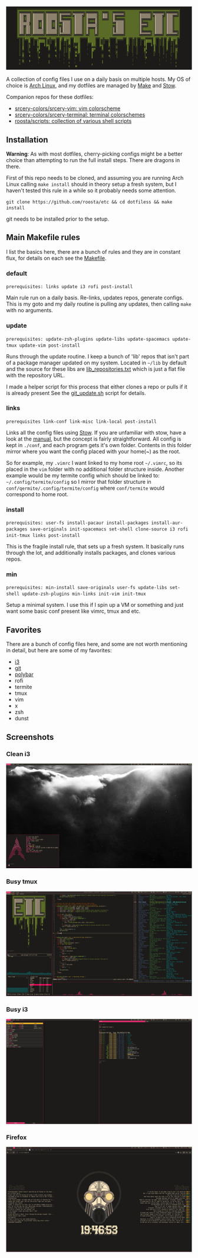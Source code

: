 ![title](https://raw.githubusercontent.com/roosta/assets/master/etc/title.png)

A collection of config files I use on a daily basis on multiple hosts. My OS of
choice is [Arch Linux](https://www.archlinux.org/), and my dotfiles are managed
by [Make](https://www.gnu.org/software/make/) and
[Stow](https://www.gnu.org/software/stow/).

Companion repos for these dotfiles:

- [srcery-colors/srcery-vim: vim colorscheme](https://github.com/srcery-colors/srcery-vim)
- [srcery-colors/srcery-terminal: terminal colorschemes](https://github.com/srcery-colors/srcery-terminal)
- [roosta/scripts: collection of various shell scripts](https://github.com/roosta/scripts)

## Installation

**Warning**: As with most dotfiles, cherry-picking configs might be a better
choice than attempting to run the full install steps. There are dragons in
there.

First of this repo needs to be cloned, and assuming you are running Arch Linux
calling `make install` should in theory setup a fresh system, but I haven't
tested this rule in a while so it probably needs some attention.
```shell
git clone https://github.com/roosta/etc && cd dotfiless && make install
```

git needs to be installed prior to the setup.

## Main Makefile rules

I list the basics here, there are a bunch of rules and they are in constant
flux, for details on each see the [Makefile](Makefile).

### default

`prerequisites: links update i3 rofi post-install`

Main rule run on a daily basis. Re-links, updates repos, generate configs. This
is my goto and my daily routine is pulling any updates, then calling `make`
with no arguments.

### update

`prerequisites: update-zsh-plugins update-libs update-spacemacs update-tmux update-vim post-install`

Runs through the update routine. I keep a bunch of 'lib' repos that isn't part
of a package manager updated on my system. Located in `~/lib` by default and
the source for these libs are [lib_repositories.txt](lib_repositories.txt)
which is just a flat file with the repository URL.

I made a helper script for this process that either clones a repo or pulls if
it is already present See the [git_update.sh](scripts/git_update.sh)
script for details.

### links

`prerequisites link-conf link-misc link-local post-install`

Links all the config files using [Stow](https://www.gnu.org/software/stow/). If
you are unfamiliar with stow, have a look at the
[manual](https://www.gnu.org/software/stow/manual/), but the concept is fairly
straightforward. All config is kept in `./conf`, and each program gets it's own
folder. Contents in this folder mirror where you want the config placed with
your home(~) as the root.

So for example, my `.vimrc` I want linked to my home root `~/.vimrc`, so its
placed in the `vim` folder with no additional folder structure inside. Another
example would be my termite config which should be linked to:
`~/.config/termite/config` so I mirror that folder structure in
`conf/qermite/.config/termite/config` where `conf/termite` would correspond to
home root.

### install

`prerequisites: user-fs install-pacaur install-packages install-aur-packages save-originals init-spacemacs set-shell clone-source i3 rofi init-tmux links post-install`

This is the fragile install rule, that sets up a fresh system. It basically
runs through the lot, and additionally installs packages, and clones various
repos.

### min

`prerequisites: min-install save-originals user-fs update-libs set-shell update-zsh-plugins min-links init-vim init-tmux`

Setup a minimal system. I use this if I spin up a VM or something and just want
some basic conf present like vimrc, tmux and etc.

## Favorites

There are a bunch of config files here, and some are not worth mentioning in
detail, but here are some of my favorites:

- [i3](https://github.com/roosta/etc/tree/master/conf/i3)
- [git](https://github.com/roosta/etc/tree/master/conf/git)
- [polybar](https://github.com/roosta/etc/tree/master/conf/polybar)
- rofi
- termite
- tmux
- vim
- x
- zsh
- dunst


## Screenshots

###  Clean i3

![clean](https://raw.githubusercontent.com/roosta/assets/master/etc/clean.jpg)

### Busy tmux

![busy](https://raw.githubusercontent.com/roosta/assets/master/etc/busy.png)

### Busy i3

![busy2](https://raw.githubusercontent.com/roosta/assets/master/etc/busy2.png)

### Firefox

![firefox](https://raw.githubusercontent.com/roosta/assets/master/etc/firefox.png)
